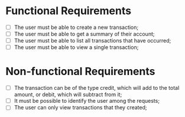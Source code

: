 # Functional Requirements

- [ ] The user must be able to create a new transaction;
- [ ] The user must be able to get a summary of their account;
- [ ] The user must be able to list all transactions that have occurred;
- [ ] The user must be able to view a single transaction;

# Non-functional Requirements

- [ ] The transaction can be of the type credit, which will add to the total amount, or debit, which will subtract from it;
- [ ] It must be possible to identify the user among the requests;
- [ ] The user can only view transactions that they created;
